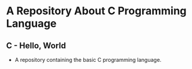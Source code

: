 # A Repository About C Programming Language
## C - Hello, World
* A repository containing the basic C programming language.
